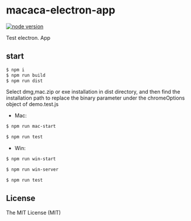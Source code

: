 # macaca-electron-app

[![node version][node-image]][node-url]

[node-image]: https://img.shields.io/badge/node.js-%3E=_8-green.svg?style=flat-square
[node-url]: http://nodejs.org/download/

Test electron. App

## start
```bash
$ npm i
$ npm run build   
$ npm run dist  
```
Select dmg,mac.zip or exe installation in dist directory, and then find the installation path to replace the binary parameter under the chromeOptions object of demo.test.js  

- Mac:
```bash
$ npm run mac-start 
```  
```bash
$ npm run test 
```  

- Win:
```bash
$ npm run win-start 
```   
```bash
$ npm run win-server  
```  
```bash
$ npm run test   
```  

## License

The MIT License (MIT)






